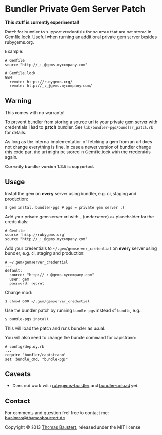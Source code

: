 # Bundler Private Gem Server Patch

**This stuff is currently experimental!**

Patch for bundler to support credentials for sources that are not stored in Gemfile.lock.
Useful when running an additional private gem server besides rubygems.org.

Example:

    # Gemfile
    source "http://_:_@gems.mycompany.com"

    # Gemfile.lock
    GEM
      remote: https://rubygems.org/
      remote: http://_:_@gems.mycompany.com/

## Warning

This comes with no warranty!

To prevent bundler from storing a source url to your private gem server with credentials I had to **patch** bundler.
See `lib/bundler-pgs/bundler_patch.rb` for details.

As long as the internal implementation of fetching a gem from an url does not change everything is fine.
In case a newer version of bundler change this code part the url might be stored in Gemfile.lock
with the credentials again.

Currently bundler version 1.3.5 is supported.

## Usage

Install the gem on **every** server using bundler, e.g. ci, staging and production:

    $ gem install bundler-pgs # pgs = private gem server :)

Add your private gem server url with `_` (underscore) as placeholder for the credentials:

    # Gemfile
    source "http://rubygems.org"
    source "http://_:_@gems.mycompany.com"

Add your credentials to `~/.gem/gemserver_credential` on **every** server using bundler, e.g. ci, staging and production:

    # ~/.gem/gemserver_credential
    ---
    default:
      source: "http://_:_@gems.mycompany.com"
      user: gem
      password: secret

Change mod:

    $ chmod 600 ~/.gem/gemserver_credential

Use the bundler patch by running `bundle-pgs` instead of `bundle`, e.g.:

    $ bundle-pgs install

This will load the patch and runs bundler as usual.

You will also need to change the bundle command for capistrano:

    # config/deploy.rb
    ...
    require "bundler/capistrano"
    set :bundle_cmd, "bundle-pgs"

## Caveats

* Does not work with [rubygems-bundler](https://github.com/mpapis/rubygems-bundler) and [bundler-unload](https://github.com/mpapis/bundler-unload) yet.

## Contact

For comments and question feel free to contact me: business@thomasbaustert.de

Copyright © 2013 [Thomas Baustert](http://thomasbaustert.de), released under the MIT license

